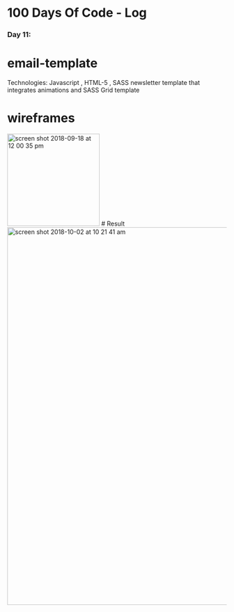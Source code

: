 # 100 Days Of Code - Log

### Day 11: 

# email-template
Technologies: Javascript , HTML-5 , SASS
newsletter template that integrates animations and SASS Grid template 

# wireframes
<img width="212" alt="screen shot 2018-09-18 at 12 00 35 pm" src="https://user-images.githubusercontent.com/28660530/45661945-b2f99b00-bb3a-11e8-9585-76378d1425b8.png">
# Result
<img width="868" alt="screen shot 2018-10-02 at 10 21 41 am" src="https://user-images.githubusercontent.com/28660530/46324136-fb31b680-c62c-11e8-891c-4ddac64ad378.png">
